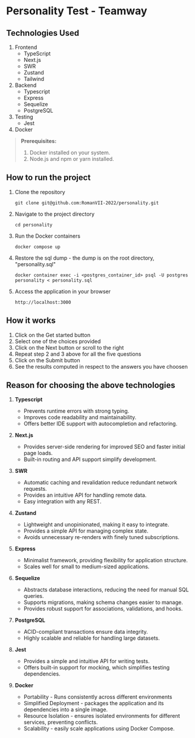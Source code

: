 # Personality Test - Teamway

## Technologies Used

1. Frontend
   - TypeScript
   - Next.js
   - SWR
   - Zustand
   - Tailwind
2. Backend
   - Typescript
   - Express
   - Sequelize
   - PostgreSQL
3. Testing
   - Jest
4. Docker

> **Prerequisites:** <br/>
>
> 1. Docker installed on your system. <br/>
> 2. Node.js and npm or yarn installed.

## How to run the project

1.  Clone the repository

        git clone git@github.com:RomanVII-2022/personality.git

2.  Navigate to the project directory

        cd personality

3.  Run the Docker containers

        docker compose up

4.  Restore the sql dump - the dump is on the root directory, "personality.sql"

        docker container exec -i <postgres_container_id> psql -U postgres personality < personality.sql

5.  Access the application in your browser

        http://localhost:3000

## How it works

1. Click on the Get started button
2. Select one of the choices provided
3. Click on the Next button or scroll to the right
4. Repeat step 2 and 3 above for all the five questions
5. Click on the Submit button
6. See the results computed in respect to the answers you have choosen

## Reason for choosing the above technologies

1. **Typescript**

   - Prevents runtime errors with strong typing.
   - Improves code readability and maintainability.
   - Offers better IDE support with autocompletion and refactoring.

2. **Next.js**

   - Provides server-side rendering for improved SEO and faster initial page loads.
   - Built-in routing and API support simplify development.

3. **SWR**

   - Automatic caching and revalidation reduce redundant network requests.
   - Provides an intuitive API for handling remote data.
   - Easy integration with any REST.

4. **Zustand**

   - Lightweight and unopinionated, making it easy to integrate.
   - Provides a simple API for managing complex state.
   - Avoids unnecessary re-renders with finely tuned subscriptions.

5. **Express**

   - Minimalist framework, providing flexibility for application structure.
   - Scales well for small to medium-sized applications.

6. **Sequelize**

   - Abstracts database interactions, reducing the need for manual SQL queries.
   - Supports migrations, making schema changes easier to manage.
   - Provides robust support for associations, validations, and hooks.

7. **PostgreSQL**

   - ACID-compliant transactions ensure data integrity.
   - Highly scalable and reliable for handling large datasets.

8. **Jest**

   - Provides a simple and intuitive API for writing tests.
   - Offers built-in support for mocking, which simplifies testing dependencies.

9. **Docker**

   - Portability - Runs consistently across different environments
   - Simplified Deployment - packages the application and its dependencies into a single image.
   - Resource Isolation - ensures isolated environments for different services, preventing conflicts.
   - Scalability - easily scale applications using Docker Compose.
